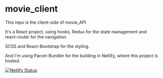 # movie_client

This repo is the client-side of movie_API

It's a React project, using hooks, Redux for the state management and react-router for the navigation.

SCSS and React-Bootstrap for the styling.



And I'm using Parcel-Bundler for the building in Netlify, where this project is hosted.

[![Netlify Status](https://api.netlify.com/api/v1/badges/d7a7b4c4-c61c-4146-830a-56374781a832/deploy-status)](https://app.netlify.com/sites/movie-client2/deploys)
